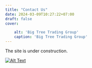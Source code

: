 ```yaml
---
title: "Contact Us"
date: 2024-03-09T10:27:22+07:00
draft: false
cover:

    alt: 'Big Tree Trading Group'
    caption: 'Big Tree Trading Group'
---
```

The site is under construction.

[![Alt Text](/img/buymeacoffee/coffee.png)](https://www.buymeacoffee.com/nhagiaodich)
